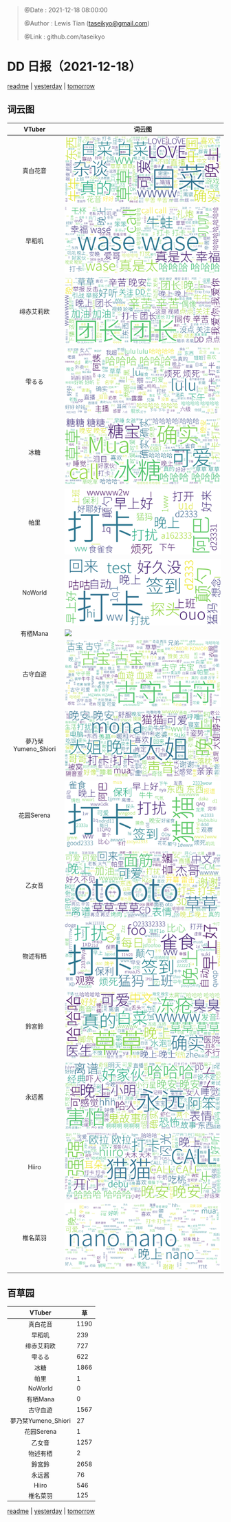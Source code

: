 > @Date    : 2021-12-18 08:00:00
>
> @Author  : Lewis Tian (taseikyo@gmail.com)
>
> @Link    : github.com/taseikyo

# DD 日报（2021-12-18）

[readme](../README.md) | [yesterday](2021-12-17.md) | [tomorrow](2021-12-19.md)

## 词云图

|VTuber|词云图|
|:-:|-|
|真白花音|![](../../images/daily/21402309_2021-12-18_purge_wordcloud.png)|
|早稻叽|![](../../images/daily/41682_2021-12-18_purge_wordcloud.png)|
|绯赤艾莉欧|![](../../images/daily/21396545_2021-12-18_purge_wordcloud.png)|
|雫るる|![](../../images/daily/21013446_2021-12-18_purge_wordcloud.png)|
|冰糖|![](../../images/daily/876396_2021-12-18_purge_wordcloud.png)|
|帕里|![](../../images/daily/4895312_2021-12-18_purge_wordcloud.png)|
|NoWorld|![](../../images/daily/21448649_2021-12-18_purge_wordcloud.png)|
|有栖Mana|![](../../images/daily/6542258_2021-12-18_purge_wordcloud.png)|
|古守血遊|![](../../images/daily/8725120_2021-12-18_purge_wordcloud.png)|
|夢乃栞Yumeno_Shiori|![](../../images/daily/14052636_2021-12-18_purge_wordcloud.png)|
|花园Serena|![](../../images/daily/14327465_2021-12-18_purge_wordcloud.png)|
|乙女音|![](../../images/daily/21320551_2021-12-18_purge_wordcloud.png)|
|物述有栖|![](../../images/daily/21449083_2021-12-18_purge_wordcloud.png)|
|鈴宮鈴|![](../../images/daily/21685677_2021-12-18_purge_wordcloud.png)|
|永远酱|![](../../images/daily/21701071_2021-12-18_purge_wordcloud.png)|
|Hiiro|![](../../images/daily/21919321_2021-12-18_purge_wordcloud.png)|
|椎名菜羽|![](../../images/daily/22347054_2021-12-18_purge_wordcloud.png)|

## 百草园

|VTuber|草|
|:-:|-|
|真白花音|1190|
|早稻叽|239|
|绯赤艾莉欧|727|
|雫るる|622|
|冰糖|1866|
|帕里|1|
|NoWorld|0|
|有栖Mana|0|
|古守血遊|1567|
|夢乃栞Yumeno_Shiori|27|
|花园Serena|1|
|乙女音|1257|
|物述有栖|2|
|鈴宮鈴|2658|
|永远酱|76|
|Hiiro|546|
|椎名菜羽|125|

[readme](../README.md) | [yesterday](2021-12-17.md) | [tomorrow](2021-12-19.md)
